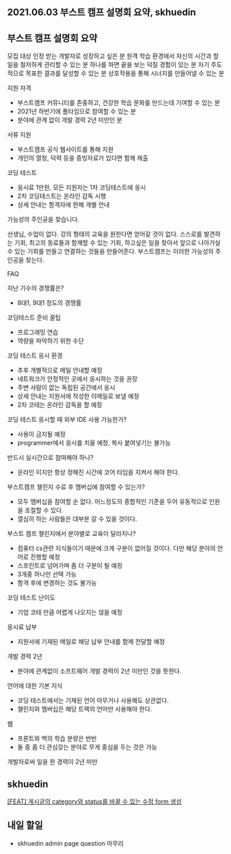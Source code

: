 ## 2021.06.03 부스트 캠프 설명회 요약, skhuedin

## 부스트 캠프 설명회 요약

모집 대상
인정 받는 개발자로 성장하고 싶은 분
원격 학습 환경에서 자신의 시간과 할 일을 철저하게 관리할 수 있는 분
하나를 파면 끝을 보는 덕질 경험이 있는 분
자기 주도적으로 목표한 결과를 달성할 수 있는 분
상호작용을 통해 시너지를 만들어낼 수 있는 분

지원 자격
 - 부스트캠프 커뮤니티를 존중하고, 건강한 학습 문화를 만드는데 기여할 수 있는 분
 - 2021년 하반기에 풀타임으로 참여할 수 있는 분
 - 분야에 관계 없이 개발 경력 2년 미만인 분

서류 지원
 - 부스트캠프 공식 웹사이트를 통해 지원
 - 개인의 열정, 덕력 등을 증빙자료가 있다면 함께 제출

코딩 테스트
 - 응시료 1만원, 모든 지원자는 1차 코딩테스트에 응시
 - 2차 코딩테스트는 온라인 감독 시행
 - 상세 안내는 함격자에 한해 개별 안내

가능성의 주인공을 찾습니다.

선생님, 수업이 없다. 강의 형태의 교육을 원한다면 얻어갈 것이 없다. 스스로를 발견하는 기회, 최고의 동료들과 함께할 수 있는 기회, 하고싶은 일을 찾아서 앞으로 나아가실 수 있는 기회를 만들고 연결하는 것들을 만들어준다. 부스트캠프는 이러한 가능성의 주인공을 찾는다.

FAQ

지난 기수의 경쟁률은?
 - 8대1, 9대1 정도의 경쟁률

코딩테스트 준비 꿀팁
 - 프로그래밍 연습
 - 역량을 파악하기 위한 수단

코딩 테스트 응시 환경
 - 추후 개별적으로 메일 안내할 예정
 - 네트워크가 안정적인 곳에서 응시하는 것을 권장
 - 주변 사람이 없는 독립된 공간에서 응시
 - 상세 안내는 지원서에 작성한 이메일로 보낼 예정
 - 2차 코테는 온라인 감독을 할 예정

코딩 테스트 응시할 때 외부 IDE 사용 가능한가?
 - 사용이 금지될 예정
 - programmer에서 응시를 치울 예정, 복사 붙여넣기는 불가능

반드시 실시간으로 참여해야 하나?
 - 온라인 이지만 항상 정해진 시간에 코어 타임을 지켜서 해야 한다.

부스트캠프 챌린지 수료 후 멤버십에 참여할 수 있는가?
 - 모두 멤버십을 참여할 순 없다. 어느정도의 종합적인 기준을 두어 유동적으로 인원을 조절할 수 있다.
 - 열심히 하는 사람들은 대부분 갈 수 있을 것이다.

부스트 캠프 챌린지에서 분야별로 교육이 달라지나?
 - 컴퓨터 cs관련 지식들이기 때문에 크게 구분이 없어질 것이다. 다만 해당 분야의 언어로 진행할 예정
 - 스프린트로 넘어가며 좀 더 구분이 될 예정
 - 3개중 하나만 선택 가능
 - 함격 후에 변경하는 것도 불가능

코딩 테스트 난이도
 - 기업 코테 만큼 어렵게 나오지는 않을 예정

응시료 납부
 - 지원서에 기재된 메일로 해당 납부 안내를 함께 전달할 예정

개발 경력 2년
 - 분야에 관계없이 소프트웨어 개발 경력이 2년 미만인 것을 뜻한다.

언어에 대한 기본 지식
 - 코딩 테스트에서는 기재된 언어 아무거나 사용해도 상관없다.
 - 챌린지와 멤버십은 해당 트랙의 언어만 사용해야 한다.

웹
 - 프론트와 백의 학습 분량은 반반
 - 둘 중 좀 더 관심갖는 분야로 무게 중심을 두는 것은 가능

개발자로써 일을 한 경력이 2년 미만

## skhuedin

[[FEAT] 게시글의 category와 status를 바꿀 수 있는 수정 form 생성](https://github.com/SKHUED-IN/skhuedin/pull/143)

## 내일 할일
 - skhuedin admin page question 마무리